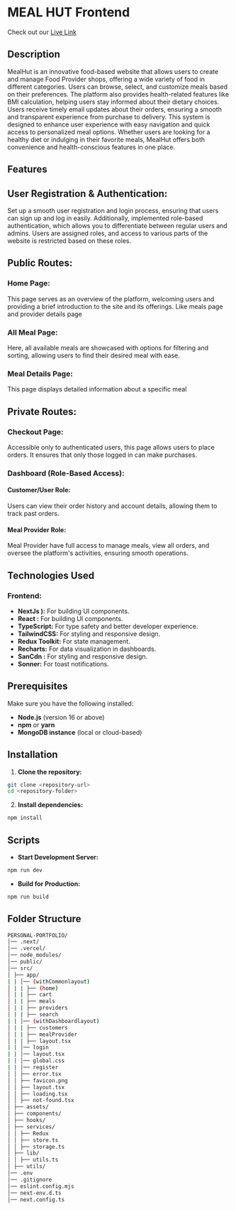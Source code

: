 # MEAL HUT Frontend

Check out our [Live Link](https://meal-hut-client-imvx.vercel.app/)


## Description

MealHut is an innovative food-based website that allows users to create and manage Food Provider shops, offering a wide variety of food in different categories. Users can browse, select, and customize meals based on their preferences. The platform also provides health-related features like BMI calculation, helping users stay informed about their dietary choices. Users receive timely email updates about their orders, ensuring a smooth and transparent experience from purchase to delivery.
This system is designed to enhance user experience with easy navigation and quick access to personalized meal options. Whether users are looking for a healthy diet or indulging in their favorite meals, MealHut offers both convenience and health-conscious features in one place.

## Features

## User Registration & Authentication:
Set up a smooth user registration and login process, ensuring that users can sign up and log in easily. Additionally, implemented role-based authentication, which allows you to differentiate between regular users and admins. Users are assigned roles, and access to various parts of the website is restricted based on these roles.

## Public Routes:
### Home Page:
This page serves as an overview of the platform, welcoming users and providing a brief introduction to the site and its offerings. Like meals page and provider details page

### All Meal Page:
Here, all available meals are showcased with options for filtering and sorting, allowing users to find their desired meal with ease.

### Meal Details Page:
This page displays detailed information about a specific meal


## Private Routes:
### Checkout Page:
Accessible only to authenticated users, this page allows users to place orders. It ensures that only those logged in can make purchases.

### Dashboard (Role-Based Access):
#### Customer/User Role:
Users can view their order history and account details, allowing them to track past orders.

#### Meal Provider Role:
Meal Provider have full access to manage meals, view all orders, and oversee the platform's activities, ensuring smooth operations.

## Technologies Used

### Frontend:
- **NextJs ):** For building UI components.
- **React :** For building UI components.
- **TypeScript:** For type safety and better developer experience.
- **TailwindCSS:** For styling and responsive design.
- **Redux Toolkit:** For state management.
- **Recharts:** For data visualization in dashboards.
- **SanCdn :** For styling and responsive design.
- **Sonner:** For toast notifications.


## Prerequisites

Make sure you have the following installed:

- **Node.js** (version 16 or above)
- **npm** or **yarn**
- **MongoDB instance** (local or cloud-based)

## Installation

1. **Clone the repository:**

```bash
git clone <repository-url>
cd <repository-folder>
```

2. **Install dependencies:**

```bash
npm install
```

## Scripts

- **Start Development Server:**

```bash
npm run dev
```

- **Build for Production:**

```bash
npm run build
```


## Folder Structure
```bash
PERSONAL-PORTFOLIO/
│── .next/
│── .vercel/
│── node_modules/
│── public/
│── src/
│ ├── app/
| | │── (withCommonlayout)
│ | | ├── (home)
│ | | ├── cart
│ | | ├── meals
│ | | ├── providers
│ | | ├── search
| | │── (withDashboardlayout)
│ | | ├── customers
│ | | ├── mealProvider
│ | | ├── layout.tsx
| | │── login
| | │── layout.tsx
| | │── global.css
| | │── register
│ │ ├── error.tsx
│ │ ├── favicon.png
│ │ ├── layout.tsx
│ │ ├── loading.tsx
│ │ ├── not-found.tsx
│ ├── assets/
│ ├── components/
│ ├── hooks/
│ ├── services/
│ │ ├── Redux
│ │ ├── store.ts
│ │ ├── storage.ts
│ ├── lib/
│ │ ├── utils.ts
│ ├── utils/
│── .env
│── .gitignore
│── eslint.config.mjs
│── next-env.d.ts
│── next.config.ts
```
